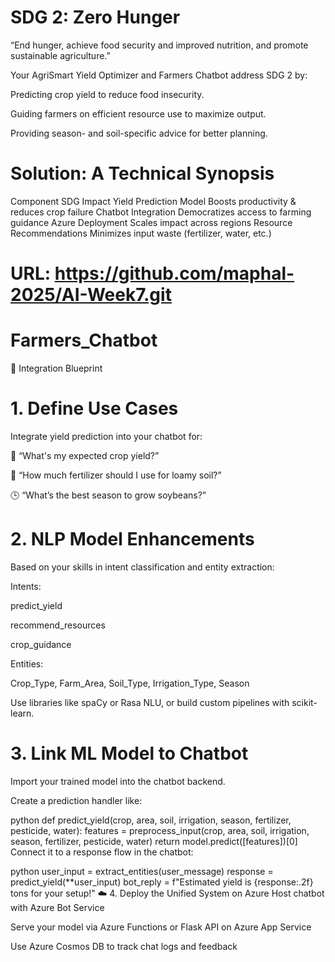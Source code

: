 # SDG 2: Zero Hunger

“End hunger, achieve food security and improved nutrition, and promote sustainable agriculture.”

Your AgriSmart Yield Optimizer and Farmers Chatbot address SDG 2 by:

Predicting crop yield to reduce food insecurity.

Guiding farmers on efficient resource use to maximize output.

Providing season- and soil-specific advice for better planning.

 # Solution: A Technical Synopsis
Component	SDG Impact
Yield Prediction Model	Boosts productivity & reduces crop failure
Chatbot Integration	Democratizes access to farming guidance
Azure Deployment	Scales impact across regions
Resource Recommendations	Minimizes input waste (fertilizer, water, etc.)


# URL: https://github.com/maphal-2025/AI-Week7.git

# Farmers_Chatbot
🔗 Integration Blueprint
# 1. Define Use Cases
Integrate yield prediction into your chatbot for:

💬 “What's my expected crop yield?”

📌 “How much fertilizer should I use for loamy soil?”

🕒 “What’s the best season to grow soybeans?”

# 2. NLP Model Enhancements
Based on your skills in intent classification and entity extraction:

Intents:

predict_yield

recommend_resources

crop_guidance

Entities:

Crop_Type, Farm_Area, Soil_Type, Irrigation_Type, Season

Use libraries like spaCy or Rasa NLU, or build custom pipelines with scikit-learn.

# 3. Link ML Model to Chatbot
Import your trained model into the chatbot backend.

Create a prediction handler like:

python
def predict_yield(crop, area, soil, irrigation, season, fertilizer, pesticide, water):
    features = preprocess_input(crop, area, soil, irrigation, season, fertilizer, pesticide, water)
    return model.predict([features])[0]
Connect it to a response flow in the chatbot:

python
user_input = extract_entities(user_message)
response = predict_yield(**user_input)
bot_reply = f"Estimated yield is {response:.2f} tons for your setup!"
☁️ 4. Deploy the Unified System on Azure
Host chatbot with Azure Bot Service

Serve your model via Azure Functions or Flask API on Azure App Service

Use Azure Cosmos DB to track chat logs and feedback
